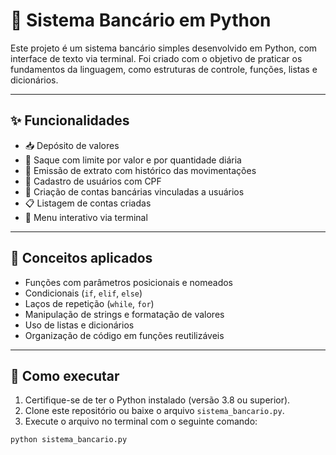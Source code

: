 # 🏦 Sistema Bancário em Python

Este projeto é um sistema bancário simples desenvolvido em Python, com interface de texto via terminal. Foi criado com o objetivo de praticar os fundamentos da linguagem, como estruturas de controle, funções, listas e dicionários.

---

## ✨ Funcionalidades

- 📥 Depósito de valores
- 💸 Saque com limite por valor e por quantidade diária
- 📄 Emissão de extrato com histórico das movimentações
- 👤 Cadastro de usuários com CPF
- 🧾 Criação de contas bancárias vinculadas a usuários
- 📋 Listagem de contas criadas
- 📜 Menu interativo via terminal

---

## 🧠 Conceitos aplicados

- Funções com parâmetros posicionais e nomeados
- Condicionais (`if`, `elif`, `else`)
- Laços de repetição (`while`, `for`)
- Manipulação de strings e formatação de valores
- Uso de listas e dicionários
- Organização de código em funções reutilizáveis

---

## 🚀 Como executar

1. Certifique-se de ter o Python instalado (versão 3.8 ou superior).
2. Clone este repositório ou baixe o arquivo `sistema_bancario.py`.
3. Execute o arquivo no terminal com o seguinte comando:

```bash
python sistema_bancario.py
